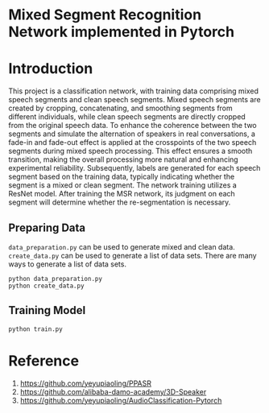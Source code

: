 
# Mixed Segment Recognition Network implemented in Pytorch

# Introduction

This project is a classification network, with training data comprising mixed speech segments and clean speech segments. Mixed speech segments are created by cropping, concatenating, and smoothing segments from different individuals, while clean speech segments are directly cropped from the original speech data. To enhance the coherence between the two segments and simulate the alternation of speakers in real conversations, a fade-in and fade-out effect is applied at the crosspoints of the two speech segments during mixed speech processing. This effect ensures a smooth transition, making the overall processing more natural and enhancing experimental reliability. Subsequently, labels are generated for each speech segment based on the training data, typically indicating whether the segment is a mixed or clean segment.
The network training utilizes a ResNet model. After training the MSR network, its judgment on each segment will determine whether the re-segmentation is necessary.



## Preparing Data


`data_preparation.py` can be used to generate mixed and clean data. `create_data.py` can be used to generate a list of data sets. There are many ways to generate a list of data sets.
```shell
python data_preparation.py
python create_data.py
```

## Training Model

```shell
python train.py
```


# Reference

1. https://github.com/yeyupiaoling/PPASR
2. https://github.com/alibaba-damo-academy/3D-Speaker
3. https://github.com/yeyupiaoling/AudioClassification-Pytorch
